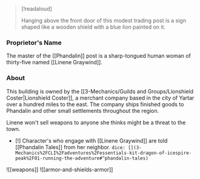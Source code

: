 
> [!readaloud] 
> 
> Hanging above the front door of this modest trading post is a sign shaped like a wooden shield with a blue lion painted on it.

### Proprietor's Name

The master of the [[Phandalin]] post is a sharp-tongued human woman of thirty-five named [[Linene Graywind]].

### About

This building is owned by the [[3-Mechanics/Guilds and Groups/Lionshield Coster|Lionshield Coster]], a merchant company based in the city of Yartar over a hundred miles to the east. The company ships finished goods to Phandalin and other small settlements throughout the region.

Linene won't sell weapons to anyone she thinks might be a threat to the town.

- [!] Character's who engage with [[Linene Graywind]] are told [[Phandalin Tales]] from her neighbor. `dice: [](3-Mechanics%2FCLI%2Fadventures%2Fessentials-kit-dragon-of-icespire-peak%2F01-running-the-adventure#^phandalin-tales)`


![[weapons]]
![[armor-and-shields-armor]]